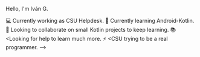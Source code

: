 Hello, I'm Iván G.

💻 Currently working as CSU Helpdesk.
🤖 Currently learning Android-Kotlin.
👯 Looking to collaborate on small Kotlin projects to keep learning.
📚 <Looking for help to learn much more.
⚡ <CSU trying to be a real programmer.
-->
